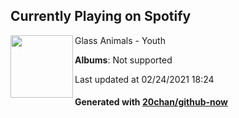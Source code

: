 ## Currently Playing on Spotify

[<img align="left" width="100" src="https://i.scdn.co/image/ab67616d0000b273ec3d15eab5bd77027abc4b23">](https://open.spotify.com/album/6qb9MDR0lfsN9a2pw77uJy)

Glass Animals - Youth

**Albums**: Not supported

Last updated at 02/24/2021 18:24

#### Generated with [20chan/github-now](https://github.com/20chan/github-now)


<!--
**20chan/20chan** is a ✨ _special_ ✨ repository because its `README.md` (this file) appears on your GitHub profile.

Here are some ideas to get you started:

- 🔭 I’m currently working on ...
- 🌱 I’m currently learning ...
- 👯 I’m looking to collaborate on ...
- 🤔 I’m looking for help with ...
- 💬 Ask me about ...
- 📫 How to reach me: ...
- 😄 Pronouns: ...
- ⚡ Fun fact: ...
-->
